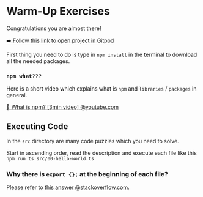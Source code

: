 # Warm-Up Exercises

Congratulations you are almost there!

[➡️ Follow this link to open project in Gitpod](https://gitpod.io/#https://github.com/codelex-io/prep-course-day-one)

First thing you need to do is type in `npm install` in the terminal to download all the needed packages.

### `npm what???`

Here is a short video which explains what is `npm` and `libraries` / `packages` in general.

[🍿 What is npm? [3min video] @youtube.com](https://www.youtube.com/watch?v=pa4dc480Apo)

## Executing Code

In the `src` directory are many code puzzles which you need to solve.

Start in ascending order, read the description and execute each file like this `npm run ts src/00-hello-world.ts`

### Why there is `export {};` at the beginning of each file?

Please refer to [this answer @stackoverflow.com](https://stackoverflow.com/questions/40900791/cannot-redeclare-block-scoped-variable-in-unrelated-files).
